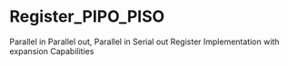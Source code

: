 # Register_PIPO_PISO
Parallel in Parallel out, Parallel in Serial out Register Implementation with expansion Capabilities
